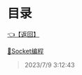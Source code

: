 # 目录  


[👈【返回】](/--目录--/CSharp笔记/--目录--CSharp笔记)  


[📜Socket编程](/CSharp笔记/CS架构之Socket编程/Socket编程)  







> 2023/7/9 3:12:43
